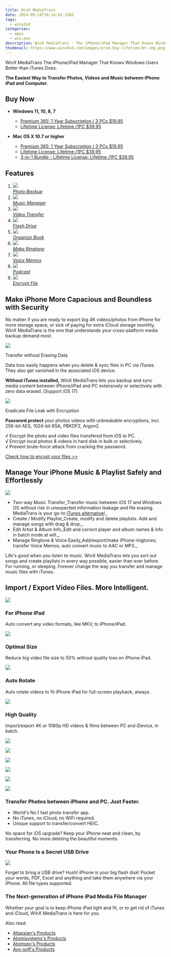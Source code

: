```yaml
---
title: WinX MediaTrans
date: 2024-09-24T16:14:43.338Z
tags: 
  - winxdvd
categories: 
  - apps
  - win,mac
description: WinX MediaTrans - The iPhone/iPad Manager That Knows Windows Users Better than iTunes Does.
thumbnail: https://www.winxdvd.com/images/prod-buy-lifetime/mt-img.png
---
```


WinX MediaTrans
The iPhone/iPad Manager That Knows Windows Users Better than iTunes Does.

**The Easiest Way to Transfer Photos, Videos and Music between iPhone iPad and Computer.**

## Buy Now

- **Windows 11, 10, 8, 7**
  - [Premium 365: 1 Year Subscription / 3 PCs $19.95](https://estore.winxdvd.com/order/checkout.php?PRODS=38733393&CARD=2&QTY=1&AFFILIATE=108875&CART=1&COUPON=MT1Y19&SHORT_FORM=1&ORDERSTYLE=nLWsnJWpjHQ=&DESIGN_TYPE=2&HIDEC=0&SRC=23mtbuy1y&daci=2094076942.1724026453)
  - [Lifetime License: Lifetime /1PC $39.95](https://estore.winxdvd.com/order/checkout.php?PRODS=38733448&CARD=2&QTY=1&AFFILIATE=108875&CART=1&SHORT_FORM=1&ORDERSTYLE=nLWsnJWpjHQ=&DESIGN_TYPE=2&HIDEC=0&SRC=23mtbuylf&daci=2094076942.1724026453)

- **Mac OS X 10.7 or higher**
  - [Premium 365: 1 Year Subscription / 3 PCs $19.95](https://estore.macxdvd.com/order/checkout.php?PRODS=38739171&CARD=2&QTY=1&AFFILIATE=108875&CART=1&SHORT_FORM=1&COUPON=MT1Y19&ORDERSTYLE=nLWsnpXPnHU=&DESIGN_TYPE=2&HIDEC=0&SRC=23mtbuyaf1y&daci=1037703119.1724242719)
  - [Lifetime License: Lifetime /1PC $39.95](https://estore.macxdvd.com/order/checkout.php?PRODS=38739223&CARD=2&QTY=1&AFFILIATE=108875&CART=1&SHORT_FORM=1&ORDERSTYLE=nLWsnpXPnHU=&DESIGN_TYPE=2&HIDEC=0&SRC=23mtbuylf&daci=1037703119.1724242719)
  - [3-in-1 Bundle - Lifetime License: Lifetime /1PC $39.95](https://estore.macxdvd.com/order/checkout.php?PRODS=37061296&CARD=2&CARD=2&CARD=2&CARD=2&QTY=1&AFFILIATE=108875&CART=1&SHORT_FORM=1&COUPON=BUNDLEM50OFF&ORDERSTYLE=nLWsnpXPnHU=&DESIGN_TYPE=2&HIDEC=0&SRC=23mtbuybundle&daci=1037703119.1724242719)

## Features

1.  [![](https://www.winxdvd.com/mediatrans//img/photo.png)  
    _Photo Backup_](https://www.winxdvd.com/mediatrans//#S1)
2.  [![](https://www.winxdvd.com/mediatrans//img/music.png)  
    _Music Manager_](https://www.winxdvd.com/mediatrans//#S2)
3.  [![](https://www.winxdvd.com/mediatrans//img/video.png)  
    _Video Transfer_](https://www.winxdvd.com/mediatrans//#S3)
4.  [![](https://www.winxdvd.com/mediatrans//img/usb.png)  
    _Flash Drive_](https://www.winxdvd.com/mediatrans//#S4)
5.  [![](https://www.winxdvd.com/mediatrans//img/icon1.png)  
    _Organize Book_](https://www.winxdvd.com/mediatrans//#S5)
6.  [![](https://www.winxdvd.com/mediatrans//img/icon2.png)  
    _Make Ringtone_](https://www.winxdvd.com/mediatrans//#S6)
7.  [![](https://www.winxdvd.com/mediatrans//img/icon3.png)  
    _Voice Memos_](https://www.winxdvd.com/ios-android-mobile/how-to-get-voice-memos-off-iphone.htm)
8.  [![](https://www.winxdvd.com/mediatrans//img/icon5.png)  
    _Podcast_](https://www.winxdvd.com/mediatrans//#S8)
9.  [![](https://www.winxdvd.com/mediatrans//img/icon6.png)  
    _Encrypt File_](https://www.winxdvd.com/mediatrans//#S9)

## Make iPhone More Capacious and Boundless with Security

No matter if you are ready to export big 4K videos/photos from iPhone for more storage space, or sick of paying for extra iCloud storage monthly, WinX MediaTrans is the one that understands your cross-platform media backup demand most.

![](https://www.winxdvd.com/mediatrans//img/i1.png)

Transfer without Erasing Data

Data loss easily happens when you delete & sync files in PC via iTunes. They also get vanished in the associated iOS device.

**Without iTunes installed,** WinX MediaTrans lets you backup and sync media content between iPhone/iPad and PC extensively or selectively with zero data erased. \[Support iOS 17\]

![](https://www.winxdvd.com/mediatrans//img/i2.png)

Eradicate File Leak with Encryption

**Password protect** your photos videos with unbreakable encryptions, incl. 256-bit AES, 1024-bit RSA, PBKDF2, Argon2.

√ Encrypt the photo and video files transfered from iOS to PC.  
√ Encrypt local photos & videos in hard disk in bulk or selectively.  
√ Prevent brute-force attack from cracking the password.

[Check how to encypt your files >>](https://www.winxdvd.com/help/how-to-use-winx-mediatrans.htm#to5)

## Manage Your iPhone Music & Playlist Safely and Effortlessly

![](https://www.winxdvd.com/mediatrans//img/neirong1.jpg)

-   Two-way Music Transfer_Transfer music between iOS 17 and Windows OS without risk in unexpected information leakage and file erasing. MediaTrans is your go-to [iTunes alternative](https://www.winxdvd.com/ios-android-mobile/itunes-alternatives.htm)!_
-   Create / Modify Playlist_Create, modify and delete playlists. Add and manage songs with drag & drop._
-   Edit Artist & Album Info_Edit and correct player and album names & info in batch mode at will._
-   Manage Ringtone & Voice Easily_Add/export/make iPhone ringtones; transfer Voice Memos; auto convert music to AAC or MP3._

Life's good when you listen to music. WinX MediaTrans lets you sort out songs and create playlists in every way possible, easier than ever before. For running, or sleeping. Forever change the way you transfer and manage music files with iTunes.

## Import / Export Video Files. More Intelligent.

![](https://www.winxdvd.com/mediatrans//img/tu1.png)

### For iPhone iPad

Auto convert any video formats, like MKV, to iPhone/iPad.

![](https://www.winxdvd.com/mediatrans//img/tu2.png)

### Optimal Size

Reduce big video file size to 50% without quality loss on iPhone iPad.

![](https://www.winxdvd.com/mediatrans//img/tu3.png)

### Auto Rotate

Auto rotate videos to fit iPhone iPad for full-screen playback, always.

![](https://www.winxdvd.com/mediatrans//img/tu4.png)

### High Quality

Import/export 4K or 1080p HD videos & films between PC and iDevice, in batch.

![](https://www.winxdvd.com/mediatrans//img/smooth-rotation.png)

![](https://www.winxdvd.com/mediatrans//img/war.png)

![](https://www.winxdvd.com/mediatrans//img/shebei.png)

![](https://www.winxdvd.com/mediatrans//img/shouji.png)

![](https://www.winxdvd.com/mediatrans//img/tupian2.jpg)

![](https://www.winxdvd.com/mediatrans//img/tupian1.jpg)

### Transfer Photos between iPhone and PC. Just Faster.

-   World's No.1 fast photo transfer app.
-   No iTunes, no iCloud, no WiFi required.
-   Unique support to transfer/convert HEIC.

No space for iOS upgrade? Keep your iPhone neat and clean, by transferring. No more deleting the beautiful moments.

### Your Phone Is a Secret USB Drive

![](https://www.winxdvd.com/mediatrans//img/flash-dive.png)

Forget to bring a USB drive? Hush! iPhone is your big flash disk! Pocket your words, PDF, Excel and anything and take them anywhere via your iPhone. All file types supported.

### The Next-generation of iPhone iPad Media File Manager

Whether your goal is to keep iPhone iPad light and fit, or to get rid of iTunes and iCloud, WinX MediaTrans is here for you.

<ins class="adsbygoogle"
      style="display:block"
      data-ad-client="ca-pub-7571918770474297"
      data-ad-slot="8358498916"
      data-ad-format="auto"
      data-full-width-responsive="true"></ins>

<span class="atpl-alsoreadstyle">Also read:</span>
<div><ul>
<li><a href="https://tools.techidaily.com/atlassian/products/"><u>Atlassian's Products</u></a></li>
<li><a href="https://tools.techidaily.com/atomisystems/products/"><u>Atomisystems's Products</u></a></li>
<li><a href="https://tools.techidaily.com/atomseo/products/"><u>Atomseo's Products</u></a></li>
<li><a href="https://tools.techidaily.com/avo-soft/products/"><u>Avo-soft's Products</u></a></li>
</ul></div>

